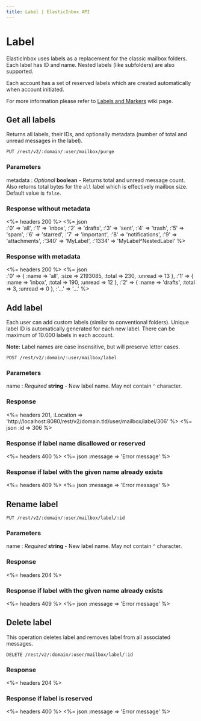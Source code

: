 ```yaml
---
title: Label | ElasticInbox API
---
```


# Label

ElasticInbox uses labels as a replacement for the classic mailbox folders. Each label has ID and name. Nested labels (like subfolders) are also supported.

Each account has a set of reserved labels which are created automatically when account initiated.

For more information please refer to [Labels and Markers](https://github.com/elasticinbox/elasticinbox/wiki/Labels-and-Markers) wiki page.

## Get all labels <a name="get"></a>

Returns all labels, their IDs, and optionally metadata (number of total and unread messages in the label).

    PUT /rest/v2/:domain/:user/mailbox/purge

### Parameters

metadata
: _Optional_ **boolean** - Returns total and unread message count. Also returns total bytes for the `all` label which is effectively mailbox size. Default value is `false`.

### Response without metadata

<%= headers 200 %>
<%= json \
  :'0' => 'all',
  :'1' => 'inbox',
  :'2' => 'drafts',
  :'3' => 'sent',
  :'4' => 'trash',
  :'5' => 'spam',
  :'6' => 'starred',
  :'7' => 'important',
  :'8' => 'notifications',
  :'9' => 'attachments',
  :'340' => 'MyLabel',
  :'1334' => 'MyLabel^NestedLabel'
%>

### Response with metadata

<%= headers 200 %>
<%= json \
  :'0' => {
    :name => 'all',
    :size => 2193085,
    :total => 230,
    :unread => 13
  },
  :'1' => {
    :name => 'inbox',
    :total => 190,
    :unread => 12
  },
  :'2' => {
    :name => 'drafts',
    :total => 3,
    :unread => 0
  },
  :'...' => '...'
%>

## Add label <a name="add"></a>

Each user can add custom labels (similar to conventional folders). Unique label ID is automatically generated for each new label. There can be maximum of 10.000 labels in each account.

**Note:** Label names are case insensitive, but will preserve letter cases.

    POST /rest/v2/:domain/:user/mailbox/label

### Parameters

name
: _Required_ **string** - New label name. May not contain `^` character.

### Response

<%= headers 201, :Location =>
            'http://localhost:8080/rest/v2/domain.tld/user/mailbox/label/306' %>
<%= json :id => 306 %>

### Response if label name disallowed or reserved

<%= headers 400 %>
<%= json :message => 'Error message' %>

### Response if label with the given name already exists

<%= headers 409 %>
<%= json :message => 'Error message' %>

## Rename label <a name="rename"></a>

    PUT /rest/v2/:domain/:user/mailbox/label/:id

### Parameters

name
: _Required_ **string** - New label name. May not contain `^` character.

### Response

<%= headers 204 %>

### Response if label with the given name already exists

<%= headers 409 %>
<%= json :message => 'Error message' %>

## Delete label <a name="delete"></a>

This operation deletes label and removes label from all associated messages.

    DELETE /rest/v2/:domain/:user/mailbox/label/:id

### Response

<%= headers 204 %>

### Response if label is reserved

<%= headers 400 %>
<%= json :message => 'Error message' %>

